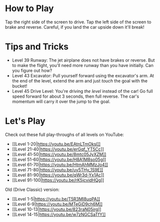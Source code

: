 # How to Play

Tap the right side of the screen to drive. Tap the left side of the screen to brake and reverse. Careful, if you land the car upside down it'll break!

# Tips and Tricks

* Level 39 Runway: The jet airplane does not have brakes or reverse. But to make the flight, you'll need more runway than you have initially. Can you figure out how?
* Level 43 Excavator: Pull yourself forward using the excavator's arm. At the end of the level, extend the arm and just *touch* the goal with the bucket!
* Level 45 Drive Level: You're driving *the level* instead of the car! Go full speed forward for about 3 seconds, then full reverse. The car's momentum will carry it over the jump to the goal.

# Let's Play

Check out these full play-throughs of all levels on YouTube:

* [[Level 1-20|https://youtu.be/EAtnLTmOksI]]
* [[Level 21-40|https://youtu.be/erGqf_YT5Cc]]
* [[Level 41-50|https://youtu.be/8mtc05JyXZM]]
* [[Level 51-60|https://youtu.be/H8A1M8so05g]]
* [[Level 61-70|https://youtu.be/HtmAhMMzJo4]]
* [[Level 71-80|https://youtu.be/uy5THy_1S9E]]
* [[Level 81-90|https://youtu.be/qWr3d-Yx1Ac]]
* [[Level 91-100|https://youtu.be/rK5jcvidHQg]]

Old (Drive Classic) version:

* [[Level 1-5|https://youtu.be/T5R3MI8uqPA]]
* [[Level 6-9|https://youtu.be/MTeGiD9ch6M]]
* [[Level 10-13|https://youtu.be/823raN05irg]]
* [[Level 14-15|https://youtu.be/w7zNGCSaTfY]]